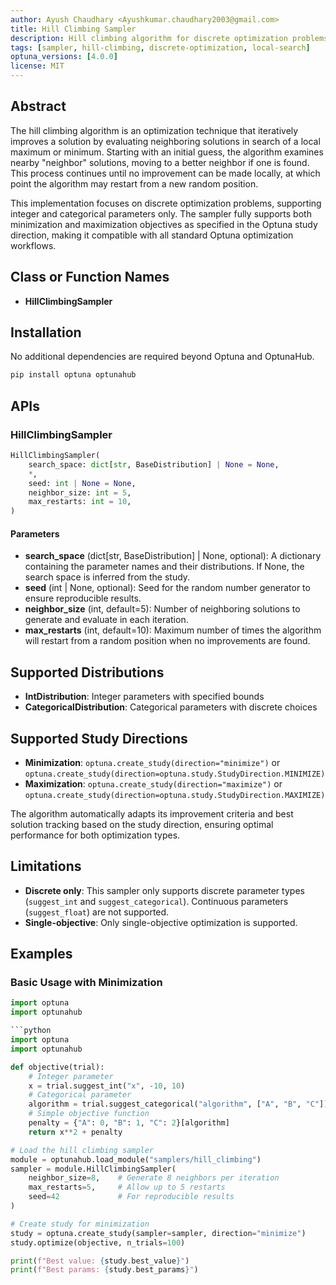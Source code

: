 ```yaml
---
author: Ayush Chaudhary <Ayushkumar.chaudhary2003@gmail.com>
title: Hill Climbing Sampler
description: Hill climbing algorithm for discrete optimization problems
tags: [sampler, hill-climbing, discrete-optimization, local-search]
optuna_versions: [4.0.0]
license: MIT
---
```


## Abstract

The hill climbing algorithm is an optimization technique that iteratively improves a solution by evaluating neighboring solutions in search of a local maximum or minimum. Starting with an initial guess, the algorithm examines nearby "neighbor" solutions, moving to a better neighbor if one is found. This process continues until no improvement can be made locally, at which point the algorithm may restart from a new random position.

This implementation focuses on discrete optimization problems, supporting integer and categorical parameters only. The sampler fully supports both minimization and maximization objectives as specified in the Optuna study direction, making it compatible with all standard Optuna optimization workflows.

## Class or Function Names

- **HillClimbingSampler**

## Installation

No additional dependencies are required beyond Optuna and OptunaHub.

```bash
pip install optuna optunahub
```

## APIs

### HillClimbingSampler

```python
HillClimbingSampler(
    search_space: dict[str, BaseDistribution] | None = None,
    *,
    seed: int | None = None,
    neighbor_size: int = 5,
    max_restarts: int = 10,
)
```

#### Parameters

- **search_space** (dict\[str, BaseDistribution\] | None, optional): A dictionary containing the parameter names and their distributions. If None, the search space is inferred from the study.
- **seed** (int | None, optional): Seed for the random number generator to ensure reproducible results.
- **neighbor_size** (int, default=5): Number of neighboring solutions to generate and evaluate in each iteration.
- **max_restarts** (int, default=10): Maximum number of times the algorithm will restart from a random position when no improvements are found.

## Supported Distributions

- **IntDistribution**: Integer parameters with specified bounds
- **CategoricalDistribution**: Categorical parameters with discrete choices

## Supported Study Directions

- **Minimization**: `optuna.create_study(direction="minimize")` or `optuna.create_study(direction=optuna.study.StudyDirection.MINIMIZE)`
- **Maximization**: `optuna.create_study(direction="maximize")` or `optuna.create_study(direction=optuna.study.StudyDirection.MAXIMIZE)`

The algorithm automatically adapts its improvement criteria and best solution tracking based on the study direction, ensuring optimal performance for both optimization types.

## Limitations

- **Discrete only**: This sampler only supports discrete parameter types (`suggest_int` and `suggest_categorical`). Continuous parameters (`suggest_float`) are not supported.
- **Single-objective**: Only single-objective optimization is supported.

## Examples

### Basic Usage with Minimization

````python
import optuna
import optunahub

```python
import optuna
import optunahub

def objective(trial):
    # Integer parameter
    x = trial.suggest_int("x", -10, 10)
    # Categorical parameter  
    algorithm = trial.suggest_categorical("algorithm", ["A", "B", "C"])
    # Simple objective function
    penalty = {"A": 0, "B": 1, "C": 2}[algorithm]
    return x**2 + penalty

# Load the hill climbing sampler
module = optunahub.load_module("samplers/hill_climbing")
sampler = module.HillClimbingSampler(
    neighbor_size=8,    # Generate 8 neighbors per iteration
    max_restarts=5,     # Allow up to 5 restarts
    seed=42             # For reproducible results
)

# Create study for minimization
study = optuna.create_study(sampler=sampler, direction="minimize")
study.optimize(objective, n_trials=100)

print(f"Best value: {study.best_value}")
print(f"Best params: {study.best_params}")
````
